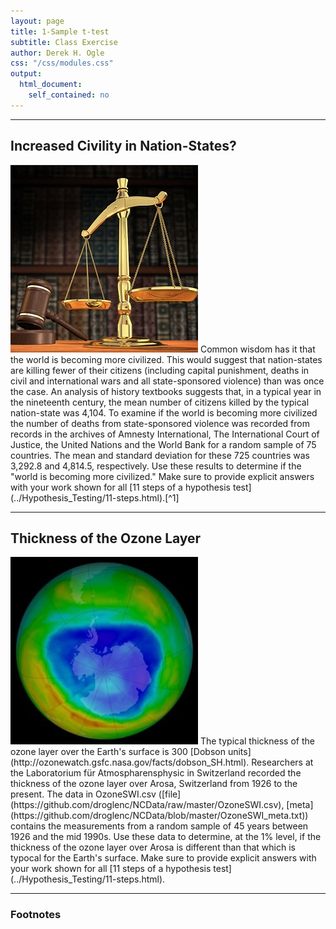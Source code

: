 ```yaml
---
layout: page
title: 1-Sample t-test
subtitle: Class Exercise
author: Derek H. Ogle
css: "/css/modules.css"
output:
  html_document:
    self_contained: no
---
```


----

## Increased Civility in Nation-States?
<img src="../zimgs/scales-of-justice.jpg" alt="Scales of Justice" class="img-right">
Common wisdom has it that the world is becoming more civilized.  This would suggest that nation-states are killing fewer of their citizens (including capital punishment, deaths in civil and international wars and all state-sponsored violence) than was once the case.  An analysis of history textbooks suggests that, in a typical year in the nineteenth century, the mean number of citizens killed by the typical nation-state was 4,104.  To examine if the world is becoming more civilized the number of deaths from state-sponsored violence was recorded from records in the archives of Amnesty International, The International Court of Justice, the United Nations and the World Bank for a random sample of 75 countries.  The mean and standard deviation for these 725 countries was 3,292.8 and 4,814.5, respectively.  Use these results to determine if the "world is becoming more civilized."  Make sure to provide explicit answers with your work shown for all [11 steps of a hypothesis test](../Hypothesis_Testing/11-steps.html).[^1]

----

## Thickness of the Ozone Layer
<img src="../zimgs/ozone-hole.jpg" alt="Ozone Hole" class="img-right">
The typical thickness of the ozone layer over the Earth's surface is 300 [Dobson units](http://ozonewatch.gsfc.nasa.gov/facts/dobson_SH.html).  Researchers at the Laboratorium für Atmospharensphysic in Switzerland recorded the thickness of the ozone layer over Arosa, Switzerland from 1926 to the present.  The data in OzoneSWI.csv ([file](https://github.com/droglenc/NCData/raw/master/OzoneSWI.csv), [meta](https://github.com/droglenc/NCData/blob/master/OzoneSWI_meta.txt)) contains the measurements from a random sample of 45 years between 1926 and the mid 1990s.  Use these data to determine, at the 1% level, if the thickness of the ozone layer over Arosa is different than that which is typocal for the Earth's surface.  Make sure to provide explicit answers with your work shown for all [11 steps of a hypothesis test](../Hypothesis_Testing/11-steps.html).

----

### Footnotes

[^1]: This example was modified [from here](http://www.shortell.org/book/chap12.html).
